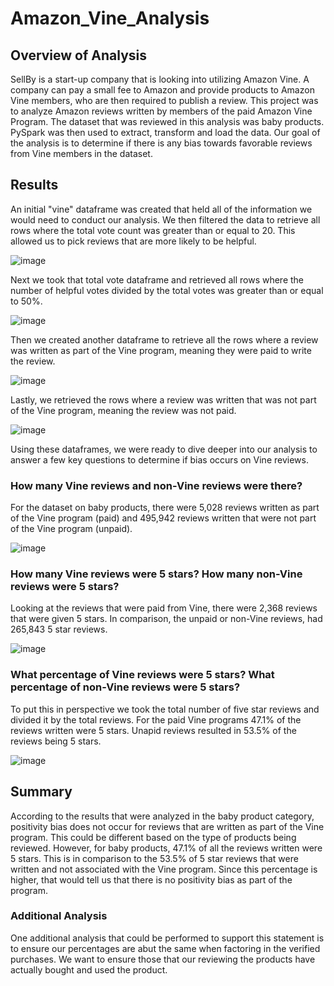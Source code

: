 # Amazon_Vine_Analysis

## Overview of Analysis 
SellBy is a start-up company that is looking into utilizing Amazon Vine. A company can pay a small fee to Amazon and provide products to Amazon Vine members, who are then required to publish a review. This project was to analyze Amazon reviews written by members of the paid Amazon Vine Program. The dataset that was reviewed in this analysis was baby products. PySpark was then used to extract, transform and load the data. Our goal of the analysis is to determine if there is any bias towards favorable reviews from Vine members in the dataset. 

## Results 
An initial "vine" dataframe was created that held all of the information we would need to conduct our analysis. We then filtered the data to retrieve all rows where the total vote count was greater than or equal to 20. This allowed us to pick reviews that are more likely to be helpful. 

![image](https://user-images.githubusercontent.com/117782103/225980501-427e4f4e-b6b4-492f-b4fd-8890b34506b1.png)

Next we took that total vote dataframe and retrieved all rows where the number of helpful votes divided by the total votes was greater than or equal to 50%. 

![image](https://user-images.githubusercontent.com/117782103/225980627-b3f38813-1e9b-4d22-ab46-318c90545c1f.png)

Then we created another dataframe to retrieve all the rows where a review was written as part of the Vine program, meaning they were paid to write the review. 

![image](https://user-images.githubusercontent.com/117782103/225980726-a9c300a6-8738-45b2-8eed-77c7704f462e.png)

Lastly, we retrieved the rows where a review was written that was not part of the Vine program, meaning the review was not paid. 

![image](https://user-images.githubusercontent.com/117782103/225980797-dc7f5500-05ca-45e9-9cdf-b1797405cd94.png)

Using these dataframes, we were ready to dive deeper into our analysis to answer a few key questions to determine if bias occurs on Vine reviews. 

### How many Vine reviews and non-Vine reviews were there?

For the dataset on baby products, there were 5,028 reviews written as part of the Vine program (paid) and 495,942 reviews written that were not part of the Vine program (unpaid).

![image](https://user-images.githubusercontent.com/117782103/225980867-c7d28fe6-7d04-439f-ba6c-3cf2be07a74a.png)

### How many Vine reviews were 5 stars? How many non-Vine reviews were 5 stars?

Looking at the reviews that were paid from Vine, there were 2,368 reviews that were given 5 stars. In comparison, the unpaid or non-Vine reviews, had 265,843 5 star reviews. 

![image](https://user-images.githubusercontent.com/117782103/225980929-fda7cad9-524e-4f00-9e81-9f4406bdd0e8.png)

### What percentage of Vine reviews were 5 stars? What percentage of non-Vine reviews were 5 stars?

To put this in perspective we took the total number of five star reviews and divided it by the total reviews. For the paid Vine programs 47.1% of the reviews written were 5 stars. Unapid reviews resulted in 53.5% of the reviews being 5 stars. 

![image](https://user-images.githubusercontent.com/117782103/225980998-834e1409-f84b-4bbe-af6b-7f323af2b365.png)

## Summary 

According to the results that were analyzed in the baby product category, positivity bias does not occur for reviews that are written as part of the Vine program. This could be different based on the type of products being reviewed. However, for baby products, 47.1% of all the reviews written were 5 stars. This is in comparison to the 53.5% of 5 star reviews that were written and not associated with the Vine program. Since this percentage is higher, that would tell us that there is no positivity bias as part of the program. 

### Additional Analysis 

One additional analysis that could be performed to support this statement is to ensure our percentages are abut the same when factoring in the verified purchases. We want to ensure those that our reviewing the products have actually bought and used the product.
